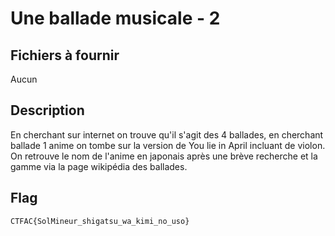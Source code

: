 # Une ballade musicale - 2

## Fichiers à fournir

Aucun

## Description

En cherchant sur internet on trouve qu'il s'agit des 4 ballades, en cherchant ballade 1 anime on tombe sur la version de You lie in April incluant de violon. On retrouve le nom de l'anime en japonais après une brève recherche et la gamme via la page wikipédia des ballades.

## Flag
`CTFAC{SolMineur_shigatsu_wa_kimi_no_uso}`
